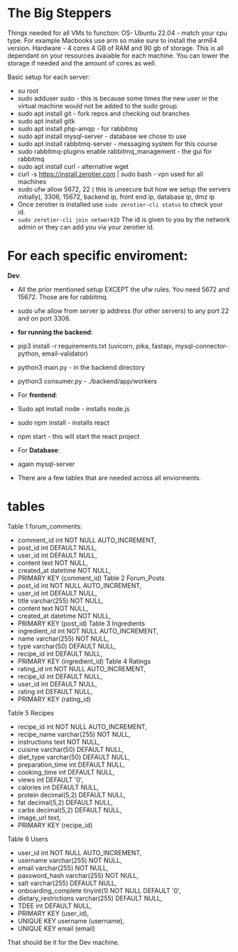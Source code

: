 # The Big Steppers









Things needed for all VMs to function:
OS- Ubuntu 22.04 - match your cpu type. For example Macbooks use arm so make sure to install the arm64 version.
Hardware - 4 cores 4 GB of RAM and 90 gb of storage. This is all dependant on your resources avaiable for each machine. You can lower the storage if needed and the amount of cores as well.

Basic setup for each server:
- su root
- sudo adduser <username> sudo - this is because some times the new user in the virtual machine would not be added to the sudo group.
- sudo apt install git - fork repos and checking out branches
- sudo apt install gitk
- sudo apt install php-amqp - for rabbitmq
- sudo apt install mysql-server - database we chose to use
- sudo apt install rabbitmq-server - messaging system for this course
- sudo rabbitmq-plugins enable rabbitmq_management - the gui for rabbitmq
- sudo apt install curl - alternative wget
- curl -s https://install.zerotier.com | sudo bash - vpn used for all machines
- sudo ufw allow 5672, 22 ( this is unsecure but how we setup the servers initially), 3306, 15672, backend ip, front end ip, database ip, dmz ip
- Once zerotier is installed use `sudo zerotier-cli status` to check your id.
- `sudo zerotier-cli join networkID` The id is given to you by the network admin or they can add you via your zerotier id.

# For each specific enviroment:
**Dev**:
- All the prior mentioned setup EXCEPT the ufw rules. You need 5672 and 15672. Those are for rabbitmq.
- sudo ufw allow from server ip address (for other servers) to any port 22 and on port 3306.
- **for running the backend**:
- pip3 install -r requirements.txt (uvicorn, pika, fastapi, mysql-connector-python, email-validator)
- python3 main.py - in the backend directory
- python3 consumer.py - ./backend/app/workers
- For **frontend**:
- Sudo apt install node - installs node.js
- sudo npm install - installs react
- npm start - this will start the react project

- For **Database**:
- again mysql-server
- There are a few tables that are needed across all enviorments.
# tables
Table 1 forum_comments:
- comment_id int NOT NULL AUTO_INCREMENT,
- post_id int DEFAULT NULL,
- user_id int DEFAULT NULL,
- content text NOT NULL,
- created_at datetime NOT NULL,
- PRIMARY KEY (comment_id)
Table 2 Forum_Posts
- post_id int NOT NULL AUTO_INCREMENT,
- user_id int DEFAULT NULL,
- title varchar(255) NOT NULL,
- content text NOT NULL,
- created_at datetime NOT NULL,
- PRIMARY KEY (post_id)
Table 3 Ingredients
- ingredient_id int NOT NULL AUTO_INCREMENT,
- name varchar(255) NOT NULL,
- type varchar(50) DEFAULT NULL,
- recipe_id int DEFAULT NULL,
- PRIMARY KEY (ingredient_id)
Table 4 Ratings
- rating_id int NOT NULL AUTO_INCREMENT,
- recipe_id int DEFAULT NULL,
- user_id int DEFAULT NULL,
- rating int DEFAULT NULL,
- PRIMARY KEY (rating_id)

Table 5 Recipes
- recipe_id int NOT NULL AUTO_INCREMENT,
- recipe_name varchar(255) NOT NULL,
- instructions text NOT NULL,
- cuisine varchar(50) DEFAULT NULL,
- diet_type varchar(50) DEFAULT NULL,
- preparation_time int DEFAULT NULL,
- cooking_time int DEFAULT NULL,
- views int DEFAULT '0',
- calories int DEFAULT NULL,
- protein decimal(5,2) DEFAULT NULL,
- fat decimal(5,2) DEFAULT NULL,
- carbs decimal(5,2) DEFAULT NULL,
- image_url text,
- PRIMARY KEY (recipe_id)

Table 6 Users
- user_id int NOT NULL AUTO_INCREMENT,
- username varchar(255) NOT NULL,
- email varchar(255) NOT NULL,
- password_hash varchar(255) NOT NULL,
- salt varchar(255) DEFAULT NULL,
- onboarding_complete tinyint(1) NOT NULL DEFAULT '0',
- dietary_restrictions varchar(255) DEFAULT NULL,
- TDEE int DEFAULT NULL,
- PRIMARY KEY (user_id),
- UNIQUE KEY username (username),
- UNIQUE KEY email (email)
    
That should be it for the Dev machine.












            

    
